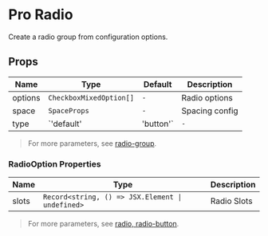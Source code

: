 # Pro Radio

Create a radio group from configuration options.

<demo title="Basic Usage" expand src="./demo/basic.vue" />

<demo title="Button Group" expand src="./demo/buttons.vue" description="Sometimes using buttons looks more elegant." />

<demo title="Sizes" expand src="./demo/sizes.vue" description="Choose as you like." />

## Props

| Name    | Type                  | Default | Description         |
| ------- | --------------------- | ------- | ------------------- |
| options | `CheckboxMixedOption[]` | `-`     | Radio options       |
| space   | `SpaceProps`          | `-`     | Spacing config      |
| type    | `'default' | 'button'` | `-`     | Radio group type    |

> For more parameters, see [radio-group](https://www.naiveui.com/en-US/os-theme/components/radio#RadioGroup-Props).

### RadioOption Properties

| Name  | Type                                 | Description                |
| ----- | ------------------------------------ | -------------------------- |
| slots | `Record<string, () => JSX.Element \| undefined>` | Radio Slots |

> For more parameters, see [radio, radio-button](https://www.naiveui.com/en-US/os-theme/components/radio#Radio-Props,-RadioButton-Props).
